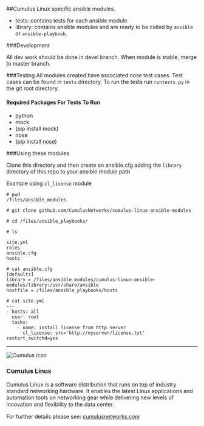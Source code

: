 ##Cumulus Linux specific ansible modules.

* tests: contains tests for each ansible module
* library: contains ansible modules and are ready to be called by ``ansible`` or ``ansible-playbook``.

###Development

All dev work should be done in devel branch.
When module is stable, merge to master branch.

###Testing
All modules created have associated nose test cases. Test cases can be found
in ``tests`` directory.
To run the tests run ``runtests.py`` in the git root directory.

#### Required Packages For Tests To Run

* python
* mock
 * (pip install mock)
* nose
 * (pip install nose)


###Using these modules

Clone this directory and then create an ansible.cfg adding the ``library`` directory of this
repo to your ansible module path

Example using ``cl_license`` module
```
# pwd
/files/ansible_modules

# git clone github.com/CumulusNetworks/cumulus-linux-ansible-modules

# cd /files/ansible_playbooks/

# ls

site.yml
roles
ansible.cfg
hosts

# cat ansible.cfg
[defaults]
library = /files/ansible_modules/cumulus-linux-ansible-modules/library:/usr/share/ansible
hostfile = /files/ansible_playbooks/hosts

# cat site.yml
---
- hosts: all
  user: root
  tasks:
    - name: install license from http server
      cl_license: src='http://myserver/license.txt' restart_switchd=yes

```


---

![Cumulus icon](http://cumulusnetworks.com/static/cumulus/img/logo_2014.png)

### Cumulus Linux

Cumulus Linux is a software distribution that runs on top of industry standard
networking hardware. It enables the latest Linux applications and automation
tools on networking gear while delivering new levels of innovation and
ﬂexibility to the data center.

For further details please see: [cumulusnetworks.com](http://www.cumulusnetworks.com)
